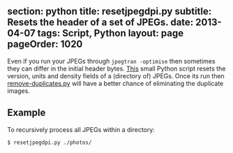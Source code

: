 section: python
title: resetjpegdpi.py
subtitle: Resets the header of a set of JPEGs.
date: 2013-04-07
tags: Script, Python
layout: page
pageOrder: 1020
----

Even if you run your JPEGs through `jpegtran -optimise` then sometimes they can differ in the initial header bytes. [This](../software/resetjpegdpi.py) small Python script resets the version, units and density fields of a (directory of) JPEGs. Once its run then [remove-duplicates.py](remove-duplicates.html) will have a better chance of eliminating the duplicate images.

## Example

To recursively process all JPEGs within a directory:

```
$ resetjpegdpi.py ./photos/
```

